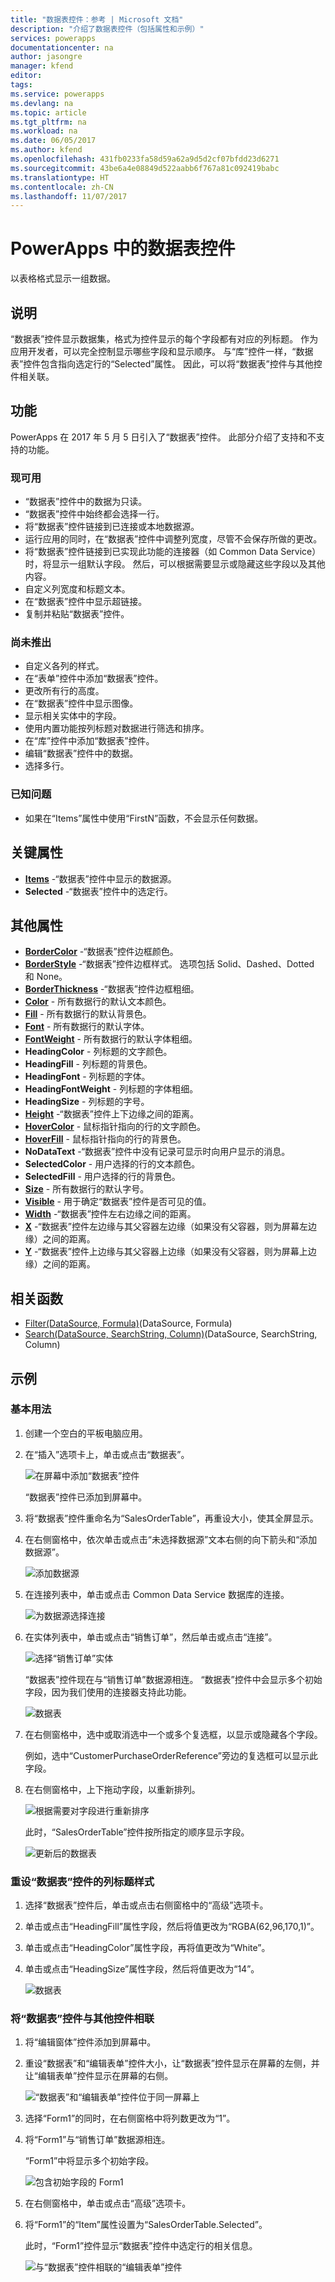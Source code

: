 ```yaml
---
title: "数据表控件：参考 | Microsoft 文档"
description: "介绍了数据表控件（包括属性和示例）"
services: powerapps
documentationcenter: na
author: jasongre
manager: kfend
editor: 
tags: 
ms.service: powerapps
ms.devlang: na
ms.topic: article
ms.tgt_pltfrm: na
ms.workload: na
ms.date: 06/05/2017
ms.author: kfend
ms.openlocfilehash: 431fb0233fa58d59a62a9d5d2cf07bfdd23d6271
ms.sourcegitcommit: 43be6a4e08849d522aabb6f767a81c092419babc
ms.translationtype: HT
ms.contentlocale: zh-CN
ms.lasthandoff: 11/07/2017
---
```

# <a name="data-table-control-in-powerapps"></a>PowerApps 中的数据表控件
以表格格式显示一组数据。

## <a name="description"></a>说明
“数据表”控件显示数据集，格式为控件显示的每个字段都有对应的列标题。 作为应用开发者，可以完全控制显示哪些字段和显示顺序。 与“库”控件一样，“数据表”控件包含指向选定行的“Selected”属性。 因此，可以将“数据表”控件与其他控件相关联。

## <a name="capabilities"></a>功能
PowerApps 在 2017 年 5 月 5 日引入了“数据表”控件。 此部分介绍了支持和不支持的功能。

### <a name="now-available"></a>现可用
* “数据表”控件中的数据为只读。
* “数据表”控件中始终都会选择一行。
* 将“数据表”控件链接到已连接或本地数据源。
* 运行应用的同时，在“数据表”控件中调整列宽度，尽管不会保存所做的更改。
* 将“数据表”控件链接到已实现此功能的连接器（如 Common Data Service）时，将显示一组默认字段。 然后，可以根据需要显示或隐藏这些字段以及其他内容。
* 自定义列宽度和标题文本。
* 在“数据表”控件中显示超链接。
* 复制并粘贴“数据表”控件。

### <a name="not-yet-available"></a>尚未推出
* 自定义各列的样式。
* 在“表单”控件中添加“数据表”控件。
* 更改所有行的高度。
* 在“数据表”控件中显示图像。
* 显示相关实体中的字段。
* 使用内置功能按列标题对数据进行筛选和排序。
* 在“库”控件中添加“数据表”控件。
* 编辑“数据表”控件中的数据。
* 选择多行。

### <a name="known-issues"></a>已知问题
* 如果在“Items”属性中使用“FirstN”函数，不会显示任何数据。

## <a name="key-properties"></a>关键属性
* [**Items**](properties-core.md) -“数据表”控件中显示的数据源。
* **Selected** -“数据表”控件中的选定行。

## <a name="other-properties"></a>其他属性
* [**BorderColor**](properties-color-border.md) -“数据表”控件边框颜色。
* [**BorderStyle**](properties-color-border.md) -“数据表”控件边框样式。 选项包括 Solid、Dashed、Dotted 和 None。
* [**BorderThickness**](properties-color-border.md) -“数据表”控件边框粗细。
* [**Color**](properties-color-border.md) - 所有数据行的默认文本颜色。
* [**Fill**](properties-color-border.md) - 所有数据行的默认背景色。
* [**Font**](properties-text.md) - 所有数据行的默认字体。
* [**FontWeight**](properties-text.md) - 所有数据行的默认字体粗细。
* **HeadingColor** - 列标题的文字颜色。
* **HeadingFill** - 列标题的背景色。
* **HeadingFont** - 列标题的字体。
* **HeadingFontWeight** - 列标题的字体粗细。
* **HeadingSize** - 列标题的字号。
* [**Height**](properties-size-location.md) -“数据表”控件上下边缘之间的距离。
* [**HoverColor**](properties-color-border.md) - 鼠标指针指向的行的文字颜色。
* [**HoverFill**](properties-color-border.md) - 鼠标指针指向的行的背景色。
* **NoDataText** -“数据表”控件中没有记录可显示时向用户显示的消息。
* **SelectedColor** - 用户选择的行的文本颜色。
* **SelectedFill** - 用户选择的行的背景色。
* [**Size**](properties-text.md) - 所有数据行的默认字号。
* [**Visible**](properties-core.md) - 用于确定“数据表”控件是否可见的值。
* [**Width**](properties-size-location.md) -“数据表”控件左右边缘之间的距离。
* [**X**](properties-size-location.md) -“数据表”控件左边缘与其父容器左边缘（如果没有父容器，则为屏幕左边缘）之间的距离。
* [**Y**](properties-size-location.md) -“数据表”控件上边缘与其父容器上边缘（如果没有父容器，则为屏幕上边缘）之间的距离。

## <a name="related-functions"></a>相关函数
* [Filter(DataSource, Formula)](../functions/function-filter-lookup.md)(DataSource, Formula)
* [Search(DataSource, SearchString, Column)](../functions/function-filter-lookup.md)(DataSource, SearchString, Column)

## <a name="examples"></a>示例
### <a name="basic-usage"></a>基本用法
1. 创建一个空白的平板电脑应用。
2. 在“插入”选项卡上，单击或点击“数据表”。
   
    ![在屏幕中添加“数据表”控件](./media/control-data-table/insert-data-table.png)
   
    “数据表”控件已添加到屏幕中。
3. 将“数据表”控件重命名为“SalesOrderTable”，再重设大小，使其全屏显示。
4. 在右侧窗格中，依次单击或点击“未选择数据源”文本右侧的向下箭头和“添加数据源”。
   
    ![添加数据源](./media/control-data-table/add-data-to-data-table.png)
5. 在连接列表中，单击或点击 Common Data Service 数据库的连接。
   
    ![为数据源选择连接](./media/control-data-table/choose-cds-data-table.png)
6. 在实体列表中，单击或点击“销售订单”，然后单击或点击“连接”。
   
    ![选择“销售订单”实体](./media/control-data-table/choose-so-data-table.png)
   
    “数据表”控件现在与“销售订单”数据源相连。 “数据表”控件中会显示多个初始字段，因为我们使用的连接器支持此功能。
   
    ![数据表](./media/control-data-table/pre-order-data-table.png)
7. 在右侧窗格中，选中或取消选中一个或多个复选框，以显示或隐藏各个字段。
   
    例如，选中“CustomerPurchaseOrderReference”旁边的复选框可以显示此字段。
8. 在右侧窗格中，上下拖动字段，以重新排列。
   
    ![根据需要对字段进行重新排序](./media/control-data-table/field-re-order-data-table.png)
   
    此时，“SalesOrderTable”控件按所指定的顺序显示字段。
   
    ![更新后的数据表](./media/control-data-table/post-order-data-table.png)

### <a name="restyle-the-header-for-the-data-table-control"></a>重设“数据表”控件的列标题样式
1. 选择“数据表”控件后，单击或点击右侧窗格中的“高级”选项卡。
2. 单击或点击“HeadingFill”属性字段，然后将值更改为“RGBA(62,96,170,1)”。
3. 单击或点击“HeadingColor”属性字段，再将值更改为“White”。
4. 单击或点击“HeadingSize”属性字段，然后将值更改为“14”。
   
    ![数据表](./media/control-data-table/restyled-data-table.png)

### <a name="connect-a-data-table-control-to-another-control"></a>将“数据表”控件与其他控件相联
1. 将“编辑窗体”控件添加到屏幕中。
2. 重设“数据表”和“编辑表单”控件大小，让“数据表”控件显示在屏幕的左侧，并让“编辑表单”控件显示在屏幕的右侧。
   
    ![“数据表”和“编辑表单”控件位于同一屏幕上](./media/control-data-table/data-table-empty-form.png)
3. 选择“Form1”的同时，在右侧窗格中将列数更改为“1”。
4. 将“Form1”与“销售订单”数据源相连。
   
    “Form1”中将显示多个初始字段。
   
    ![包含初始字段的 Form1](./media/control-data-table/data-table-disconnected-form.png)
5. 在右侧窗格中，单击或点击“高级”选项卡。
6. 将“Form1”的“Item”属性设置为“SalesOrderTable.Selected”。
   
    此时，“Form1”控件显示“数据表”控件中选定行的相关信息。
   
    ![与“数据表”控件相联的“编辑表单”控件](./media/control-data-table/connected-form-data-table.png)


